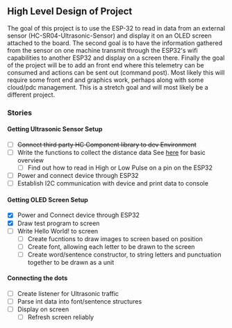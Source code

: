 ## High Level Design of Project

The goal of this project is to use the ESP-32 to read in data from an external sensor (HC-SR04-Ultrasonic-Sensor) and display it on an OLED screen attached to the board. 
The second goal is to have the information gathered from the sensor on one machine transmit through the ESP32's wifi capabilities to another ESP32 and display on a screen there. 
Finally the goal of the project will be to add an front end where this telemetry can be consumed and actions can be sent out (command post). Most likely this will require some front end and graphics work, perhaps along with some cloud/pdc management. This is a stretch goal and will most likely be a different project. 

### Stories
#### Getting Ultrasonic Sensor Setup
- [ ] ~~Connect third party HC Component library to dev Environment~~
- [ ] Write the functions to collect the distance data See [here](https://randomnerdtutorials.com/complete-guide-for-ultrasonic-sensor-hc-sr04/) for basic overview
    - [ ] Find out how to read in High or Low Pulse on a pin on the ESP32
- [ ] Power and connect device through ESP32
- [ ] Establish I2C communication with device and print data to console

#### Getting OLED Screen Setup
- [x] Power and Connect device through ESP32
- [x] Draw test program to screen
- [ ] Write Hello World! to screen 
    - [ ] Create fucntions to draw images to screen based on position
    - [ ] Create font, allowing each letter to be drawn to the screen
    - [ ] Create word/sentence constructor, to string letters and punctuation together to be drawn as a unit

#### Connecting the dots
- [ ] Create listener for Ultrasonic traffic
- [ ] Parse int data into font/sentence structures
- [ ] Display on screen  
    - [ ] Refresh screen reliably